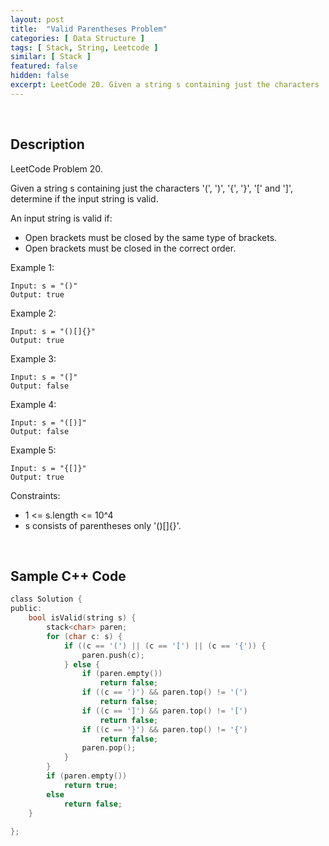 ```yaml
---
layout: post
title:  "Valid Parentheses Problem"
categories: [ Data Structure ]
tags: [ Stack, String, Leetcode ]
similar: [ Stack ]
featured: false
hidden: false
excerpt: LeetCode 20. Given a string s containing just the characters '(', ')', '{', '}', '[' and ']', determine if the input string is valid.
---
```


<br />

## Description

LeetCode Problem 20. 

Given a string s containing just the characters '(', ')', '{', '}', '[' and ']', determine if the input string is valid.

An input string is valid if:

* Open brackets must be closed by the same type of brackets.
* Open brackets must be closed in the correct order.
 

Example 1:
```
Input: s = "()"
Output: true
```

Example 2:
```
Input: s = "()[]{}"
Output: true
```

Example 3:
```
Input: s = "(]"
Output: false
```

Example 4:
```
Input: s = "([)]"
Output: false
```

Example 5:
```
Input: s = "{[]}"
Output: true
```

Constraints:

* 1 <= s.length <= 10^4
* s consists of parentheses only '()[]{}'.


<br />

## Sample C++ Code


```c
class Solution {
public:
    bool isValid(string s) {
        stack<char> paren;
        for (char c: s) {
            if ((c == '(') || (c == '[') || (c == '{')) {
                paren.push(c);
            } else {
                if (paren.empty())
                    return false;
                if ((c == ')') && paren.top() != '(')
                    return false;
                if ((c == ']') && paren.top() != '[')
                    return false;
                if ((c == '}') && paren.top() != '{')
                    return false;
                paren.pop();
            }
        }
        if (paren.empty())
            return true;
        else 
            return false;
    }
    
};
```
